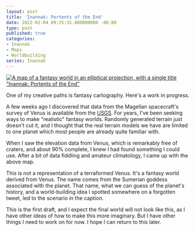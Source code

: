 ```yaml
---
layout: post
title: 'Inannak: Portents of the End'
date: 2022-02-04 09:25:31.000000000 -06:00
type: post
published: true
categories:
- Inannak
- Maps
- Worldbuilding
series: Inannak
---
```

[![A map of a fantasy world in an elliptical projection, with a single title "Inannak: Portents of the End"](<{{ 'assets/2022-02-04/inannak-global-view-small.png' | relative_url }}>)](<{{ 'assets/2022-02-04/inannak-global-view-small.png' | relative_url }}>)

One of my creative paths is fantasy cartography. Here's a work in progress.<!--more-->

A few weeks ago I discovered that data from the Magellan spacecraft's survey of Venus is available from the [USGS](<https://astrogeology.usgs.gov/search/>). For years, I've been seeking ways to make "realistic" fantasy worlds. Randomly generated terrain just doesn't cut it, and I thought that the real terrain models we have are limited to one planet which most people are already quite familiar with.

When I saw the elevation data from Venus, which is remarkably free of craters, and about 90% complete, I knew I had found something I could use. After a bit of data fiddling and amateur climatology, I came up with the above map.

This is not a representation of a terraformed Venus. It's a fantasy world derived from Venus. The name comes from the Sumerian goddess associated with the planet. That name, what we can guess of the planet's history, and a world-building idea I spotted somewhere on a forgotten tweet, led to the scenario in the caption.

This is the first draft, and I expect the final world will not look like this, as I have other ideas of how to make this more imaginary. But I have other things I need to work on for now. I hope I can return to this later.


